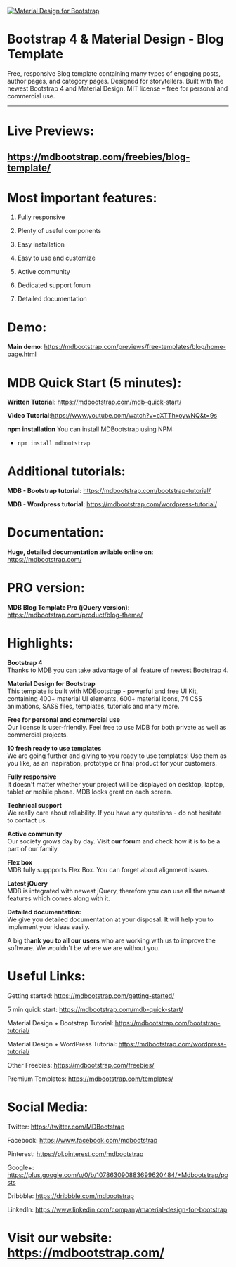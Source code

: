 [![Material Design for Bootstrap](https://mdbootstrap.com/wp-content/uploads/2018/01/blog-homepage.jpg)](https://mdbootstrap.com/freebies/blog-template/)

# Bootstrap 4 & Material Design - Blog Template 

Free, responsive Blog template containing many types of engaging posts, author pages, and category pages. Designed for storytellers. Built with the newest Bootstrap 4 and Material Design. MIT license – free for personal and commercial use.

________

# Live Previews: 
## https://mdbootstrap.com/freebies/blog-template/

# Most important features:

1. Fully responsive

2. Plenty of useful components

3. Easy installation

4. Easy to use and customize

5. Active community

6. Dedicated support forum

7. Detailed documentation

# Demo:  
**Main demo**: https://mdbootstrap.com/previews/free-templates/blog/home-page.html

# MDB Quick Start (5 minutes):
**Written Tutorial**: https://mdbootstrap.com/mdb-quick-start/

**Video Tutorial**:https://www.youtube.com/watch?v=cXTThxoywNQ&t=9s

**npm installation**
You can install MDBootstrap using NPM:
- `npm install mdbootstrap`

# Additional tutorials:

**MDB - Bootstrap tutorial**: https://mdbootstrap.com/bootstrap-tutorial/

**MDB - Wordpress tutorial**: https://mdbootstrap.com/wordpress-tutorial/

# Documentation:

**Huge, detailed documentation avilable online on**: https://mdbootstrap.com/

# PRO version:

**MDB Blog Template Pro (jQuery version)**: https://mdbootstrap.com/product/blog-theme/  

# Highlights:  
**Bootstrap 4**  
Thanks to MDB you can take advantage of all feature of newest Bootstrap 4.

**Material Design for Bootstrap**  
This template is built with MDBootstrap - powerful and free UI Kit, containing 400+ material UI elements, 600+ material icons, 74 CSS animations, SASS files, templates, tutorials and many more.  

**Free for personal and commercial use**  
Our license is user-friendly. Feel free to use MDB for both private as well as commercial projects.   

**10 fresh ready to use templates**  
We are going further and giving to you ready to use templates! Use them as you like, as an inspiration, prototype or final product for your customers.  

**Fully responsive**  
It doesn't matter whether your project will be displayed on desktop, laptop, tablet or mobile phone. MDB looks great on each screen.

**Technical support**  
We really care about reliability. If you have any questions - do not hesitate to contact us.  

**Active community**  
Our society grows day by day. Visit **our forum** and check how it is to be a part of our family.  

**Flex box**  
MDB fully suppports Flex Box. You can forget about alignment issues.  

**Latest jQuery**  
MDB is integrated with newest jQuery, therefore you can use all the newest features which comes along with it.  

**Detailed documentation:**  
We give you detailed documentation at your disposal. It will help you to implement your ideas easily.  

A big **thank you to all our users** who are working with us to improve the software. We wouldn't be where we are without you.  

# Useful Links:  

Getting started: https://mdbootstrap.com/getting-started/  

5 min quick start: https://mdbootstrap.com/mdb-quick-start/  

Material Design + Bootstrap Tutorial: https://mdbootstrap.com/bootstrap-tutorial/  

Material Design + WordPress Tutorial: https://mdbootstrap.com/wordpress-tutorial/  

Other Freebies: https://mdbootstrap.com/freebies/  

Premium Templates: https://mdbootstrap.com/templates/  


# Social Media:  

Twitter: https://twitter.com/MDBootstrap  

Facebook: https://www.facebook.com/mdbootstrap  

Pinterest: https://pl.pinterest.com/mdbootstrap 

Google+: https://plus.google.com/u/0/b/107863090883699620484/+Mdbootstrap/posts  

Dribbble: https://dribbble.com/mdbootstrap

LinkedIn: https://www.linkedin.com/company/material-design-for-bootstrap

# Visit our website: https://mdbootstrap.com/
